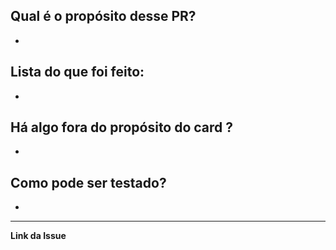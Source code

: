 ## Qual é o propósito desse PR?
-

## Lista do que foi feito:
- 

## Há algo fora do propósito do card ?
- 

## Como pode ser testado?
- 
____
**Link da Issue**
